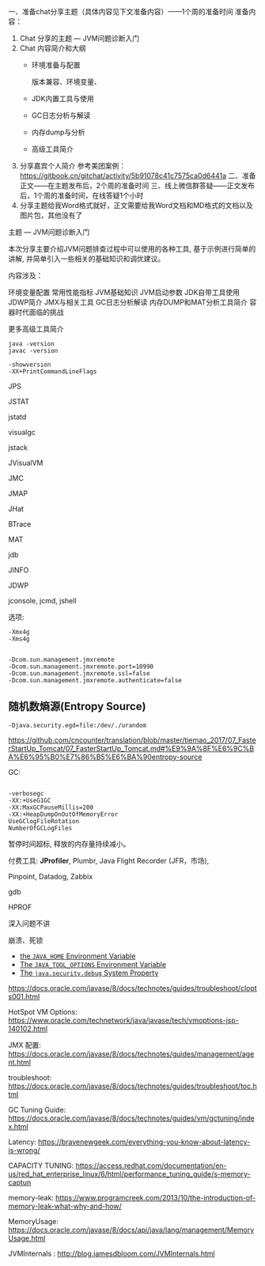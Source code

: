 一、准备chat分享主题（具体内容见下文准备内容）——1个周的准备时间
准备内容：
1. Chat 分享的主题 — JVM问题诊断入门
2. Chat 内容简介和大纲
   - 环境准备与配置
   
     版本兼容、环境变量、
   
   - JDK内置工具与使用
   
   - GC日志分析与解读
   
   - 内存dump与分析
   
   - 高级工具简介
3. 分享嘉宾个人简介
  参考美团案例：https://gitbook.cn/gitchat/activity/5b91078c41c7575ca0d6441a 
  二、准备正文——在主题发布后，2个周的准备时间
  三、线上微信群答疑——正文发布后，1个周的准备时间，在线答疑1个小时
4. 分享主题给我Word格式就好，正文需要给我Word文档和MD格式的文档以及图片包，其他没有了



主题 — JVM问题诊断入门

本次分享主要介绍JVM问题排查过程中可以使用的各种工具, 基于示例进行简单的讲解, 并简单引入一些相关的基础知识和调优建议。

内容涉及：

环境变量配置
常用性能指标
JVM基础知识
JVM启动参数
JDK自带工具使用
JDWP简介
JMX与相关工具
GC日志分析解读
内存DUMP和MAT分析工具简介
容器时代面临的挑战





更多高级工具简介







```
java -version
javac -version

-showversion
-XX+PrintCommandLineFlags

```







JPS

JSTAT

jstatd

visualgc

jstack

JVisualVM 

JMC

JMAP

JHat

BTrace

MAT

jdb

JINFO



JDWP



jconsole, jcmd, jshell



选项:





```
-Xmx4g
-Xms4g


```



```
-Dcom.sun.management.jmxremote 
-Dcom.sun.management.jmxremote.port=10990 
-Dcom.sun.management.jmxremote.ssl=false 
-Dcom.sun.management.jmxremote.authenticate=false 

```





## 随机数熵源(Entropy Source)

```
-Djava.security.egd=file:/dev/./urandom
```



<https://github.com/cncounter/translation/blob/master/tiemao_2017/07_FasterStartUp_Tomcat/07_FasterStartUp_Tomcat.md#%E9%9A%8F%E6%9C%BA%E6%95%B0%E7%86%B5%E6%BA%90entropy-source>





GC:



```

-verbosegc
-XX:+UseG1GC
-XX:MaxGCPauseMillis=200
-XX:+HeapDumpOnOutOfMemoryError
UseGClogFileRotation
NumberOfGCLogFiles
```







暂停时间超标, 释放的内存量持续减小。



付费工具: **JProfiler**, Plumbr,  Java Flight Recorder (JFR，市场),

Pinpoint, Datadog, Zabbix

gdb

HPROF





深入问题不讲

崩溃、死锁



- [the `JAVA_HOME` Environment Variable](https://docs.oracle.com/javase/8/docs/technotes/guides/troubleshoot/envvars001.html#CIHEEHEI)
- [The `JAVA_TOOL_OPTIONS` Environment Variable](https://docs.oracle.com/javase/8/docs/technotes/guides/troubleshoot/envvars002.html#CIHDGJHI)
- [The `java.security.debug` System Property](https://docs.oracle.com/javase/8/docs/technotes/guides/troubleshoot/envvars003.html#CIHDAFDD)



https://docs.oracle.com/javase/8/docs/technotes/guides/troubleshoot/clopts001.html



HotSpot VM Options: <https://www.oracle.com/technetwork/java/javase/tech/vmoptions-jsp-140102.html>

JMX 配置: <https://docs.oracle.com/javase/8/docs/technotes/guides/management/agent.html>

troubleshoot: <https://docs.oracle.com/javase/8/docs/technotes/guides/troubleshoot/toc.html>

GC Tuning Guide: <https://docs.oracle.com/javase/8/docs/technotes/guides/vm/gctuning/index.html>

Latency: <https://bravenewgeek.com/everything-you-know-about-latency-is-wrong/>

CAPACITY TUNING: <https://access.redhat.com/documentation/en-us/red_hat_enterprise_linux/6/html/performance_tuning_guide/s-memory-captun>

memory-leak: <https://www.programcreek.com/2013/10/the-introduction-of-memory-leak-what-why-and-how/>

MemoryUsage: <https://docs.oracle.com/javase/8/docs/api/java/lang/management/MemoryUsage.html>

JVMInternals : <http://blog.jamesdbloom.com/JVMInternals.html>

